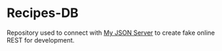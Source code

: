 # Recipes-DB

Repository used to connect with [My JSON Server](https://my-json-server.typicode.com) to create fake online REST for development.
